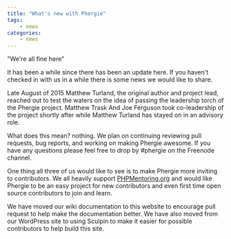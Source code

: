 ```yaml
---
title: "What's new with Phergie"
tags:
    - news
categories:
    - news
---
```

"We're all fine here"

It has been a while since there has been an update here. If you haven't checked in with us in a while there is some news we would like to share. 

Late August of 2015 Matthew Turland, the original author and project lead, reached out to test the waters on the idea of passing the leadership torch of the Phergie project. 
Matthew Trask And Joe Ferguson took co-leadership of the project shortly after while Matthew Turland has stayed on in an advisory role.

What does this mean? nothing. We plan on continuing reviewing pull requests, bug reports, and working on making Phergie awesome.
If you have any questions please feel free to drop by #phergie on the Freenode channel.

One thing all three of us would like to see is to make Phergie more inviting to contributors. 
We all heavily support <a href="http://phpmentoring.org" target="_blank">PHPMentoring.org</a> and would like Phergie to be
an easy project for new contributors and even first time open source contributors to join and learn.

We have moved our wiki documentation to this website to encourage pull request to help make the documentation better.
We have also moved from our WordPress site to using Sculpin to make it easier for possible contributors to help build this site.